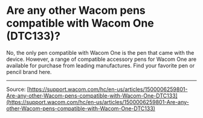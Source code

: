 # Are any other Wacom pens compatible with Wacom One (DTC133)?

No, the only pen compatible with Wacom One is the pen that came with the device. However, a range of compatible accessory pens for Wacom One are available for purchase from leading manufactures. Find your favorite pen or pencil brand here.

---
Source: [https://support.wacom.com/hc/en-us/articles/1500006259801-Are-any-other-Wacom-pens-compatible-with-Wacom-One-DTC133](https://support.wacom.com/hc/en-us/articles/1500006259801-Are-any-other-Wacom-pens-compatible-with-Wacom-One-DTC133)
